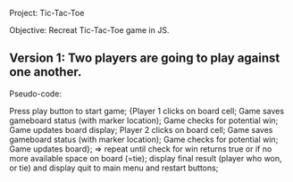 Project: Tic-Tac-Toe

Objective: Recreat Tic-Tac-Toe game in JS.



## Version 1: Two players are going to play against one another.

Pseudo-code: 

Press play button to start game;
{Player 1 clicks on board cell;
Game saves gameboard status (with marker location);
Game checks for potential win;
Game updates board display;
Player 2 clicks on board cell;
Game saves gameboard status (with marker location);
Game checks for potential win;
Game updates board};
=> repeat until check for win returns true or if no more available space on board (=tie);
display final result (player who won, or tie) and display quit to main menu and restart buttons;
